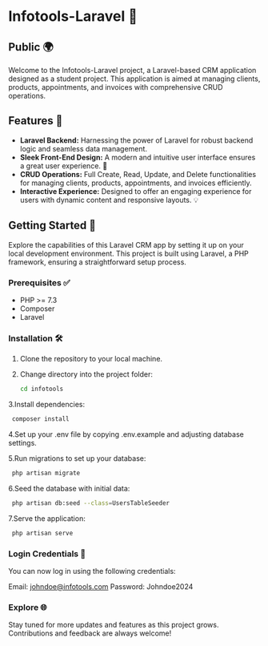 # Infotools-Laravel 🚀

## Public 🌍

Welcome to the Infotools-Laravel project, a Laravel-based CRM application designed as a student project. This application is aimed at managing clients, products, appointments, and invoices with comprehensive CRUD operations.

## Features 🌟

- **Laravel Backend:** Harnessing the power of Laravel for robust backend logic and seamless data management.
- **Sleek Front-End Design:** A modern and intuitive user interface ensures a great user experience. 🎨
- **CRUD Operations:** Full Create, Read, Update, and Delete functionalities for managing clients, products, appointments, and invoices efficiently.
- **Interactive Experience:** Designed to offer an engaging experience for users with dynamic content and responsive layouts. 💡

## Getting Started 🚀

Explore the capabilities of this Laravel CRM app by setting it up on your local development environment. This project is built using Laravel, a PHP framework, ensuring a straightforward setup process.

### Prerequisites ✅

- PHP >= 7.3
- Composer
- Laravel

### Installation 🛠️

1. Clone the repository to your local machine.
   
3. Change directory into the project folder:
   ```bash
   cd infotools
   ```
   
3.Install dependencies:
   ```bash
    composer install
   ```
    
4.Set up your .env file by copying .env.example and adjusting database settings.

5.Run migrations to set up your database:
   ```bash
    php artisan migrate
   ```
    
6.Seed the database with initial data:
   ```bash
    php artisan db:seed --class=UsersTableSeeder
   ```
    
7.Serve the application:
   ```bash
    php artisan serve
   ```

### Login Credentials 🔑
You can now log in using the following credentials:

Email: johndoe@infotools.com
Password: Johndoe2024

### Explore 🌐
Stay tuned for more updates and features as this project grows. Contributions and feedback are always welcome!
